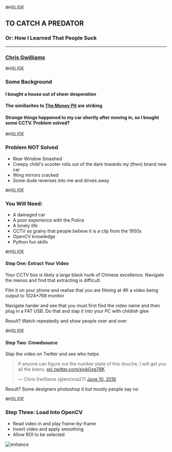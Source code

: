 #HSLIDE

## TO CATCH A PREDATOR
### Or: How I Learned That People Suck

---

### [Chris Gwilliams](https:twitter.com/encima27)

#HSLIDE 

### Some Background

#### I bought a house out of sheer desperation 
#### The similiarites to [The Money Pit](http://www.imdb.com/title/tt0091541/) are striking
#### Strange things happened to my car shortly after moving in, so I bought some CCTV. Problem solved?

#HSLIDE

### Problem **NOT** Solved

* Rear Window Smashed
* Creepy child's scooter rolls out of the dark towards my (then) brand new car
* Wing mirrors cracked
* Some dude reverses into me and drives away

#HSLIDE 

### You Will Need:

* A damaged car <!-- .element: class="fragment" -->
* A poor experience with the Police <!-- .element: class="fragment" -->
* A lonely life <!-- .element: class="fragment" -->
* CCTV so grainy that people believe it is a clip from the 1950s <!-- .element: class="fragment" -->
* OpenCV knowledge <!-- .element: class="fragment" -->
* Python fun skills <!-- .element: class="fragment" -->

#HSLIDE 

#### Step One: Extract Your Video

<p>Your CCTV box is likely a large black hunk of Chinese excellence. Navigate the menus and find that extracting is difficult.</p>
<p>Film it on your phone and realise that you are filming at 4K a video being output to 1024*768 monitor</p>
<p>Navigate harder and see that you must first find the video name and then plug in a FAT USB. Do that and slap it into your PC with childish glee</p>

Result? Watch repeatedly and show people over and over 

#HSLIDE

#### Step Two: Crowdsource

<p>Slap the video on Twitter and see who helps</p>
<blockquote class="twitter-tweet" data-lang="en"><p lang="en" dir="ltr">If anyone can figure out the number plate of this douche, I will get you all the beers. <a href="https://t.co/siykOxg78K">pic.twitter.com/siykOxg78K</a></p>&mdash; Chris Gwilliams (@encima27) <a href="https://twitter.com/encima27/status/741157774386724864">June 10, 2016</a></blockquote>
<script async src="//platform.twitter.com/widgets.js" charset="utf-8"></script>

Result? Some designers photoshop it but mostly people say no

#HSLIDE

### Step Three: Load Into OpenCV 

* Read video in and play frame-by-frame 
* Invert video and apply smoothing 
* Allow ROI to be selected

![enhance](http://i.giphy.com/10nMEclFWTPCp2.gif)

